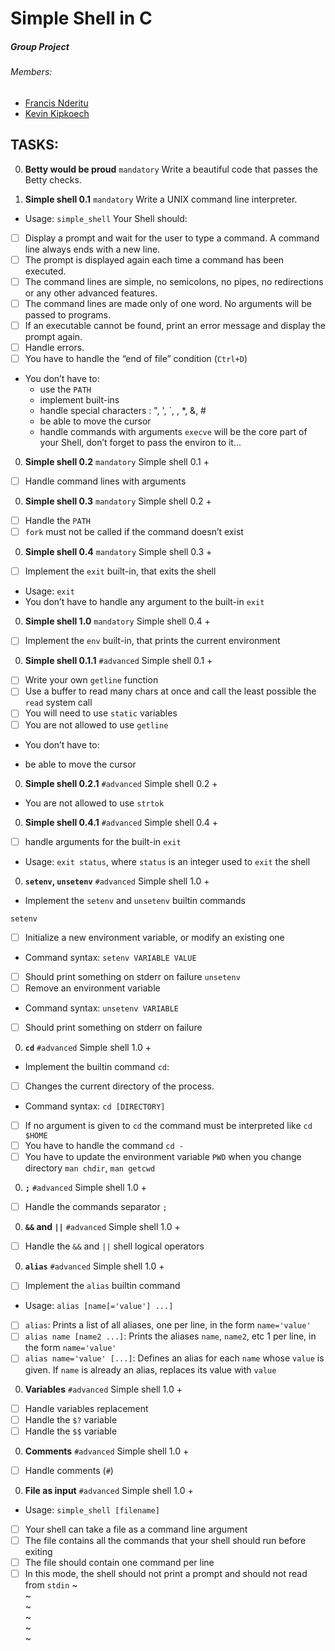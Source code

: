 # Simple Shell in C
##### Group Project
###### Members:
- [Francis Nderitu](https://github.com/Gus-Victrix "Visit github account")
- [Kevin Kipkoech](https://github.com/Kevin7744 "Visit github  account")

## TASKS:
0. **Betty would be proud**				`mandatory`
Write a beautiful code that passes the Betty checks.

0. **Simple shell 0.1**					`mandatory`
Write a UNIX command line interpreter.

* Usage: `simple_shell`
Your Shell should:

* [ ] Display a prompt and wait for the user to type a command. A command line always ends with a new line.
* [ ] The prompt is displayed again each time a command has been executed.
* [ ] The command lines are simple, no semicolons, no pipes, no redirections or any other advanced features.
* [ ] The command lines are made only of one word. No arguments will be passed to programs.
* [ ] If an executable cannot be found, print an error message and display the prompt again.
* [ ] Handle errors.
* [ ] You have to handle the “end of file” condition (`Ctrl+D`)
* You don’t have to:
	* use the `PATH`
	* implement built-ins
	* handle special characters : ", ', `, \, *, &, #
	* be able to move the cursor
	* handle commands with arguments
`execve` will be the core part of your Shell, don’t forget to pass the environ to it…

0. **Simple shell 0.2**					`mandatory`
Simple shell 0.1 +
* [ ] Handle command lines with arguments

0. **Simple shell 0.3**					`mandatory`
Simple shell 0.2 +
* [ ] Handle the `PATH`
* [ ] `fork` must not be called if the command doesn’t exist

0. **Simple shell 0.4**					`mandatory`
Simple shell 0.3 +
* [ ] Implement the `exit` built-in, that exits the shell
* Usage: `exit`
* You don’t have to handle any argument to the built-in `exit`

0. **Simple shell 1.0**					`mandatory`
Simple shell 0.4 +
* [ ] Implement the `env` built-in, that prints the current environment

0. **Simple shell 0.1.1**				`#advanced`
Simple shell 0.1 +

* [ ] Write your own `getline` function
* [ ] Use a buffer to read many chars at once and call the least possible the `read` system call
* [ ] You will need to use `static` variables
* [ ] You are not allowed to use `getline`
* You don’t have to:

- be able to move the cursor

0. **Simple shell 0.2.1**				`#advanced`
Simple shell 0.2 +

* You are not allowed to use `strtok`
0. **Simple shell 0.4.1**				`#advanced`
Simple shell 0.4 +

* [ ] handle arguments for the built-in `exit`
* Usage: `exit status`, where `status` is an integer used to `exit` the shell

0. **`setenv`, `unsetenv`**					`#advanced`
Simple shell 1.0 +

* Implement the `setenv` and `unsetenv` builtin commands

`setenv`
* [ ] Initialize a new environment variable, or modify an existing one
* Command syntax: `setenv VARIABLE VALUE`
* [ ] Should print something on stderr on failure
`unsetenv`
* [ ] Remove an environment variable
* Command syntax: `unsetenv VARIABLE`
* [ ] Should print something on stderr on failure

0. **`cd`**								`#advanced`
Simple shell 1.0 +

* Implement the builtin command `cd`:

* [ ] Changes the current directory of the process.
* Command syntax: `cd [DIRECTORY]`
* [ ] If no argument is given to `cd` the command must be interpreted like `cd $HOME`
* [ ] You have to handle the command `cd -`
* [ ] You have to update the environment variable `PWD` when you change directory
`man chdir`, `man getcwd`

0. **`;`**								`#advanced`
Simple shell 1.0 +

* [ ] Handle the commands separator `;`

0. **`&&` and `||`**						`#advanced`
Simple shell 1.0 +

* [ ] Handle the `&&` and `||` shell logical operators

0. **`alias`**							`#advanced`
Simple shell 1.0 +

* [ ] Implement the `alias` builtin command
* Usage: `alias [name[='value'] ...]`
* [ ] `alias`: Prints a list of all aliases, one per line, in the form `name='value'`
* [ ] `alias name [name2 ...]`: Prints the aliases `name`, `name2`, etc 1 per line, in the form `name='value'`
* [ ] `alias name='value' [...]`: Defines an alias for each `name` whose `value` is given. If `name` is already an alias, replaces its value with `value`

0. **Variables**						`#advanced`
Simple shell 1.0 +

* [ ] Handle variables replacement
* [ ] Handle the `$?` variable
* [ ] Handle the `$$` variable

0. **Comments**							`#advanced`
Simple shell 1.0 +

* [ ] Handle comments (`#`)

0. **File as input**					`#advanced`
Simple shell 1.0 +

* Usage: `simple_shell [filename]`
* [ ] Your shell can take a file as a command line argument
* [ ] The file contains all the commands that your shell should run before exiting
* [ ] The file should contain one command per line
* [ ] In this mode, the shell should not print a prompt and should not read from `stdin`
~                                                                                                              
~                                                                                                              
~                                                                                                              
~                                                                                                              
~                                                                                                              
~                                                          
